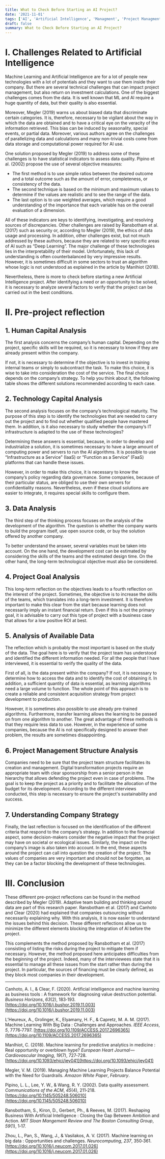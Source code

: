 ```yaml
---
title: What to Check Before Starting an AI Project?
date: '2021-11-01'
tags: ['AI', 'Artificial Intelligence', 'Managment', 'Project Managment']
draft: false
summary: What to Check Before Starting an AI Project?
---
```


# I. Challenges Related to Artificial Intelligence

Machine Learning and Artificial Intelligence are for a lot of people new technologies with a lot of potentials and they want to use them inside their company. But there are several technical challenges that can impact project management, but also return on investment calculations. One of the biggest challenges comes from the data. It is well known that ML and AI require a huge quantity of data, but their quality is also essential.

Moreover, Megler (2019) warns us about biased data that discriminate certain categories. It is, therefore, necessary to be vigilant about the way in which the data are obtained and to have a critical eye on the veracity of the information retrieved. This bias can be induced by seasonality, special events, or partial data. Moreover, various authors agree on the challenges of parallelizing data and calculations and many non-trivial costs come from data storage and computational power required for AI use.

One solution proposed by Megler (2019) to address some of these challenges is to have statistical indicators to assess data quality. Pipino et al. (2002) propose the use of several objective measures:

- The first method is to use simple ratios between the desired outcome and a total outcome such as the amount of error, completeness, or consistency of the data.
- The second technique is based on the minimum and maximum values to determine if the values are realistic and to see the range of the data.
- The last option is to use weighted averages, which require a good understanding of the importance that each variable has on the overall evaluation of a dimension.

All of these indicators are keys to identifying, investigating, and resolving sources of discrepancies. Other challenges are raised by Ransbotham et al. (2017) such as security or, according to Megler (2019), the ethics of data usage and processing. In addition, other challenges exist, but not much addressed by these authors, because they are related to very specific areas of AI such as “Deep Learning”. The major challenge of these technologies lies in the interpretability of their model. Unfortunately, this lack of understanding is often counterbalanced by very impressive results. However, it is sometimes difficult in some sectors to trust an algorithm whose logic is not understood as explained in the article by Manlhiot (2018).

Nevertheless, there is more to check before starting a new Artificial Intelligence project. After identifying a need or an opportunity to be solved, it is necessary to analyze several factors to verify that the project can be carried out in the best conditions.

# II. Pre-project reflection

## 1\. Human Capital Analysis

The first analysis concerns the company’s human capital. Depending on the project, specific skills will be required, so it is necessary to know if they are already present within the company.

If not, it is necessary to determine if the objective is to invest in training internal teams or simply to subcontract the task. To make this choice, it is wise to take into consideration the cost of the service. The final choice depends on the company’s strategy. To help you think about it, the following table shows the different solutions recommended according to each case.

## 2\. Technology Capital Analysis

The second analysis focuses on the company’s technological maturity. The purpose of this step is to identify the technologies that are needed to carry out the project and to find out whether qualified people have mastered them. In addition, is it also necessary to study whether the company’s IT infrastructure is adapted to the use of these technologies?

Determining these answers is essential, because, in order to develop and industrialize a solution, it is sometimes necessary to have a large amount of computing power and servers to run the AI algorithms. It is possible to use “Infrastructure as a Service” (IaaS) or “Function as a Service” (FaaS) platforms that can handle these issues.

However, in order to make this choice, it is necessary to know the company’s policy regarding data governance. Some companies, because of their particular status, are obliged to use their own servers for confidentiality reasons. Nevertheless, even if these cloud solutions are easier to integrate, it requires special skills to configure them.

## 3\. Data Analysis

The third step of the thinking process focuses on the analysis of the development of the algorithm. The question is whether the company wants to build the program itself, use open source code, or buy the solution offered by another company.

To better understand the answer, several variables must be taken into account. On the one hand, the development cost can be estimated by considering the skills of the teams and the estimated design time. On the other hand, the long-term technological objective must also be considered.

## 4\. Project Goal Analysis

This long-term reflection on the objectives leads to a fourth reflection on the interest of the project. Sometimes, the objective is to increase the skills of the teams, which translates into a long-term investment. It is therefore important to make this clear from the start because learning does not necessarily imply an instant financial return. Even if this is not the primary goal, it is advisable to carry out this type of project with a business case that allows for a low positive ROI at best.

## 5\. Analysis of Available Data

The reflection which is probably the most important is based on the study of the data. The goal here is to verify that the project team has understood and identified the different information needed. For all the people that I have interviewed, it is essential to verify the quality of the data.

First of all, is the data present within the company? If not, it is necessary to determine how to access the data and to identify the cost of obtaining it. In addition, a sufficient quantity of data is essential, as learning algorithms need a large volume to function. The whole point of this approach is to create a reliable and consistent acquisition strategy from project development to production.

However, it is sometimes also possible to use already pre-trained algorithms. Furthermore, transfer learning allows the learning to be passed on from one algorithm to another. The great advantage of these methods is that they require less data to use. However, in the experience of some companies, because the AI is not specifically designed to answer their problem, the results are sometimes disappointing.

## 6\. Project Management Structure Analysis

Companies need to be sure that the project team structure facilitates its creation and management. Digital transformation projects require an appropriate team with clear sponsorship from a senior person in the hierarchy that allows defending the project even in case of problems. The goal is to keep the project as a priority and to facilitate the allocation of the budget for its development. According to the different interviews conducted, this step is necessary to ensure the project's sustainability and success.

## 7\. Understanding Company Strategy

Finally, the last reflection is focused on the identification of the different criteria that respond to the company’s strategy. In addition to the financial aspect, some decision-makers consider the negative impact that the project may have on societal or ecological issues. Similarly, the impact on the company’s image is also taken into account. In the end, these aspects around the project can call into question the creation of the project. The values of companies are very important and should not be forgotten, as they can be a factor blocking the development of these technologies.

# III. Conclusion

These different pre-project reflections can be found in the method described by Megler (2019). Adaptive team building and thinking around data are part of this research paper. Ransbotham et al. (2017) and Canhoto and Clear (2020) had explained that companies outsourcing without necessarily explaining why. With this analysis, it is now easier to understand the issues behind this decision. These different reflections allow us to minimize the different elements blocking the integration of AI before the project.

This complements the method proposed by Ransbotham et al. (2017) consisting of listing the risks during the project to mitigate them if necessary. However, the method proposed here anticipates difficulties from the beginning of the project. Indeed, many of the interviewees state that it is essential to manage all these issues from the start rather than during the project. In particular, the sources of financing must be clearly defined, as they block most companies in their development.

---

Canhoto, A. I., & Clear, F. (2020). Artificial intelligence and machine learning as business tools : A framework for diagnosing value destruction potential. _Business Horizons_, _63_(2), 183‑193. [https://doi.org/10.1016/j.bushor.2019.11.003](https://doi.org/10.1016/j.bushor.2019.11.003)

L’Heureux, A., Grolinger, K., Elyamany, H. F., & Capretz, M. A. M. (2017). Machine Learning With Big Data : Challenges and Approaches. _IEEE Access_, _5_, 7776‑7797. [https://doi.org/10.1109/ACCESS.2017.2696365](https://doi.org/10.1109/ACCESS.2017.2696365)

Manlhiot, C. (2018). Machine learning for predictive analytics in medicine : Real opportunity or overblown hype? _European Heart Journal — Cardiovascular Imaging_, _19_(7), 727‑728. [https://doi.org/10.1093/ehjci/jey041](https://doi.org/10.1093/ehjci/jey041)

Megler, V. M. (2019). Managing Machine Learning Projects Balance Potential with the Need for Guardrails. _Amazon White Paper_, _February_.

Pipino, L. L., Lee, Y. W., & Wang, R. Y. (2002). Data quality assessment. _Communications of the ACM_, _45_(4), 211‑218. [https://doi.org/10.1145/505248.506010](https://doi.org/10.1145/505248.506010)

Ransbotham, S., Kiron, D., Gerbert, Ph., & Reeves, M. (2017). Reshaping Business With Artificial Intelligence : Closing the Gap Between Ambition and Action. _MIT Sloan Mangement Review and The Boston Consulting Group_, _59_(1), 1‑17.

Zhou, L., Pan, S., Wang, J., & Vasilakos, A. V. (2017). Machine learning on big data : Opportunities and challenges. _Neurocomputing_, _237_, 350‑361. [https://doi.org/10.1016/j.neucom.2017.01.026](https://doi.org/10.1016/j.neucom.2017.01.026)
